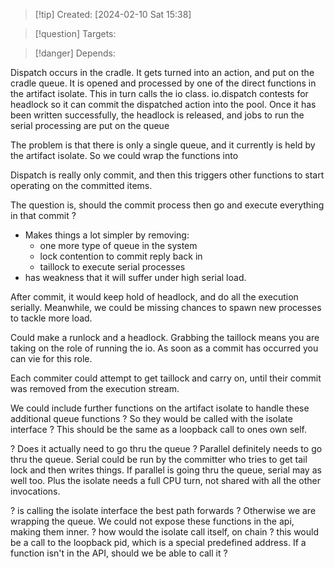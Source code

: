
>[!tip] Created: [2024-02-10 Sat 15:38]

>[!question] Targets: 

>[!danger] Depends: 

Dispatch occurs in the cradle.
It gets turned into an action, and put on the cradle queue.
It is opened and processed by one of the direct functions in the artifact isolate.
This in turn calls the io class.
io.dispatch contests for headlock so it can commit the dispatched action into the pool.
Once it has been written successfully, the headlock is released, and jobs to run the serial processing are put on the queue



The problem is that there is only a single queue, and it currently is held by the artifact isolate.  So we could wrap the functions into

Dispatch is really only commit, and then this triggers other functions to start operating on the committed items.

The question is, should the commit process then go and execute everything in that commit ?
- Makes things a lot simpler by removing:
	- one more type of queue in the system
	- lock contention to commit reply back in
	- taillock to execute serial processes
- has weakness that it will suffer under high serial load.

After commit, it would keep hold of headlock, and do all the execution serially.  Meanwhile, we could be missing chances to spawn new processes to tackle more load.

Could make a runlock and a headlock.
Grabbing the taillock means you are taking on the role of running the io.
As soon as a commit has occurred you can vie for this role.

Each commiter could attempt to get taillock and carry on, until their commit was removed from the execution stream.

We could include further functions on the artifact isolate to handle these additional queue functions ?  So they would be called with the isolate interface ?  This should be the same as a loopback call to ones own self.

? Does it actually need to go thru the queue ?
Parallel definitely needs to go thru the queue.
Serial could be run by the committer who tries to get tail lock and then writes things.
If parallel is going thru the queue, serial may as well too.
Plus the isolate needs a full CPU turn, not shared with all the other invocations.

? is calling the isolate interface the best path forwards ?
Otherwise we are wrapping the queue.
We could not expose these functions in the api, making them inner.
? how would the isolate call itself, on chain ?
this would be a call to the loopback pid, which is a special predefined address.
If a function isn't in the API, should we be able to call it ?